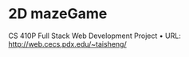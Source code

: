 # 2D mazeGame
CS 410P Full Stack Web Development Project
•	URL: http://web.cecs.pdx.edu/~taisheng/

